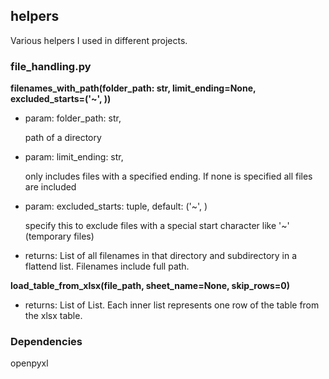 ## helpers

Various helpers I used in different projects.

### file_handling.py

**filenames_with_path(folder_path: str, limit_ending=None, excluded_starts=('~', ))**

* param: folder_path: str,
 
    path of a directory
* param: limit_ending: str, 

    only includes files with a specified ending. If none is specified all files are included
    
* param: excluded_starts: tuple, default: ('~', )
 
    specify this to exclude files with a special start character like '~' (temporary files)
 

* returns: List of all filenames in that directory and subdirectory in a flattend list. Filenames include full path.

**load_table_from_xlsx(file_path, sheet_name=None, skip_rows=0)**

* returns: List of List. Each inner list represents one row of the table from the xlsx table.

### Dependencies

openpyxl